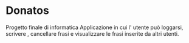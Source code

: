 # Donatos
Progetto finale di informatica 
Applicazione in cui l' utente può loggarsi, scrivere , cancellare frasi e visualizzare le frasi inserite da altri utenti.